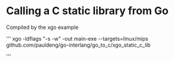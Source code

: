 # Calling a C static library from Go

Compiled by the xgo example

'''
xgo -ldflags "-s -w" -out main-exe --targets=linux/mips github.com/pauldeng/go-interlang/go_to_c/xgo_static_c_lib

'''
